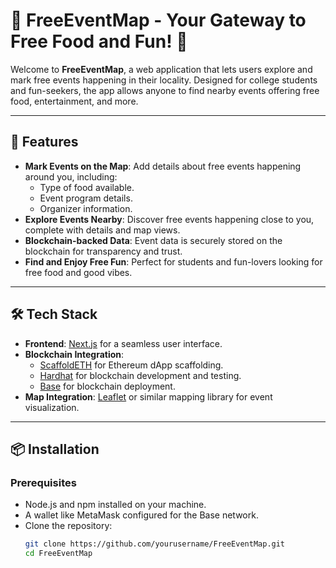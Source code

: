 # 🎉 FreeEventMap - Your Gateway to Free Food and Fun! 🌟

Welcome to **FreeEventMap**, a web application that lets users explore and mark free events happening in their locality. Designed for college students and fun-seekers, the app allows anyone to find nearby events offering free food, entertainment, and more. 

---

## 🚀 Features
- **Mark Events on the Map**: Add details about free events happening around you, including:
  - Type of food available.
  - Event program details.
  - Organizer information.
- **Explore Events Nearby**: Discover free events happening close to you, complete with details and map views.
- **Blockchain-backed Data**: Event data is securely stored on the blockchain for transparency and trust.
- **Find and Enjoy Free Fun**: Perfect for students and fun-lovers looking for free food and good vibes.

---

## 🛠️ Tech Stack
- **Frontend**: [Next.js](https://nextjs.org/) for a seamless user interface.
- **Blockchain Integration**: 
  - [ScaffoldETH](https://github.com/scaffold-eth/scaffold-eth) for Ethereum dApp scaffolding.
  - [Hardhat](https://hardhat.org/) for blockchain development and testing.
  - [Base](https://base.org/) for blockchain deployment.
- **Map Integration**: [Leaflet](https://leafletjs.com/) or similar mapping library for event visualization.

---

## 📦 Installation

### Prerequisites
- Node.js and npm installed on your machine.
- A wallet like MetaMask configured for the Base network.
- Clone the repository:
  ```bash
  git clone https://github.com/yourusername/FreeEventMap.git
  cd FreeEventMap

